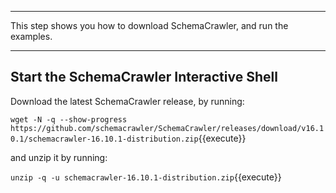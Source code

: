 -----

This step shows you how to download SchemaCrawler, and run the examples.

-----

## Start the SchemaCrawler Interactive Shell

Download the latest SchemaCrawler release, by running:

`wget -N -q --show-progress  https://github.com/schemacrawler/SchemaCrawler/releases/download/v16.10.1/schemacrawler-16.10.1-distribution.zip`{{execute}}

and unzip it by running:

`unzip -q -u schemacrawler-16.10.1-distribution.zip`{{execute}}
